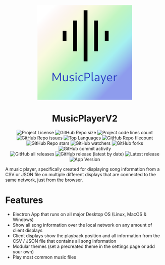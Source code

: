 <div id="title" align="center">
    <img src="./assets/logo.png" width="300">
    <h1>MusicPlayerV2</h1>
</div>

<div id="badges" align="center">
    <img alt="Project License" src="https://img.shields.io/github/license/simplePCBuilding/MusicPlayerV2.svg">
    <img alt="GitHub Repo size" src="https://img.shields.io/github/repo-size/simplePCBuilding/MusicPlayerV2.svg">
    <img alt="Project code lines count" src="https://img.shields.io/tokei/lines/github/simplePCBuilding/MusicPlayerV2">
    <img alt="GitHub Repo issues" src="https://img.shields.io/github/issues-pr-raw/simplePCBuilding/MusicPlayerV2">
    <img alt="Top Languages" src="https://img.shields.io/github/languages/top/simplePCBuilding/MusicPlayerV2">
    <img alt="GitHub Repo filecount" src="https://img.shields.io/github/directory-file-count/simplePCBuilding/MusicPlayerV2.svg">
    <br>
    <img alt="GitHub Repo stars" src="https://img.shields.io/github/stars/simplePCBuilding/MusicPlayerV2">
    <img alt="GitHub watchers" src="https://img.shields.io/github/watchers/simplePCBuilding/MusicPlayerV2">
    <img alt="GitHub forks" src="https://img.shields.io/github/forks/simplePCBuilding/MusicPlayerV2">
    <img alt="GitHub commit activity" src="https://img.shields.io/github/commit-activity/m/simplePCBuilding/MusicPlayerV2">
    <br>
    <img alt="GitHub all releases" src="https://img.shields.io/github/downloads/simplePCBuilding/MusicPlayerV2/total?label=Downloads (total)">
    <img alt="GitHub release (latest by date)" src="https://img.shields.io/github/downloads/simplePCBuilding/MusicPlayerV2/latest/total?label=Downloads (latest)">
    <img alt="Latest release" src="https://img.shields.io/github/release/simplePCBuilding/MusicPlayerV2.svg">
    <img alt="App Version" src="https://img.shields.io/github/package-json/v/simplePCBuilding/MusicPlayerV2.svg?label=Development Version">
</div>

A music player, specifically created for displaying song information from a CSV or JSON file on multiple different displays that are connected
to the same network, just from the browser. 

# Features
- Electron App that runs on all major Desktop OS (Linux, MacOS & Windows)
- Show all song information over the local network on any amount of client displays
- Client displays show the playback position and all information from the CSV / JSON file that contains all song information
- Modular themes (set a precreated theme in the settings page or add your own)
- Play most common music files
